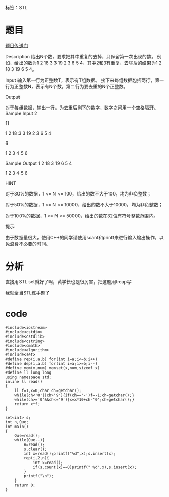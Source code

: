 ﻿---
tags: 
 - STL
grammar_cjkRuby: true
catalog: true
layout:  post
header-img: "img/header/P20.jpg"
preview-img: "/img/preview/P40.jpg"
---
标签：STL

# 题目

[题目传送门](http://www.lydsy.com/JudgeOnline/problem.php?id=2761)

Description
给出N个数，要求把其中重复的去掉，只保留第一次出现的数。
例如，给出的数为1 2 18 3 3 19 2 3 6 5 4，其中2和3有重复，去除后的结果为1 2 18 3 19 6 5 4。
 
Input
输入第一行为正整数T，表示有T组数据。
接下来每组数据包括两行，第一行为正整数N，表示有N个数。第二行为要去重的N个正整数。
 
Output
 
对于每组数据，输出一行，为去重后剩下的数字，数字之间用一个空格隔开。
Sample Input
2

11

1 2 18 3 3 19 2 3 6 5 4

6

1 2 3 4 5 6

Sample Output
1 2 18 3 19 6 5 4

1 2 3 4 5 6

HINT

对于30%的数据，1 <= N <= 100，给出的数不大于100，均为非负整数；

对于50%的数据，1 <= N <= 10000，给出的数不大于10000，均为非负整数；

对于100%的数据，1 <= N <= 50000，给出的数在32位有符号整数范围内。

提示:

由于数据量很大，使用C++的同学请使用scanf和printf来进行输入输出操作，以免浪费不必要的时间。

# 分析

直接用STL set就好了啊，黄学长也是很厉害，把这题用treap写

我就全当STL练手题了

# code

```
#include<iostream>
#include<cstdio>
#include<cstdlib>
#include<cstring>
#include<cmath>
#include<algorithm>
#include<set>
#define rep(i,a,b) for(int i=a;i<=b;i++)
#define dep(i,a,b) for(int i=a;i>=b;i--)
#define mem(x,num) memset(x,num,sizeof x)
#define ll long long
using namespace std;
inline ll read()
{
	ll f=1,x=0;char ch=getchar();
	while(ch<'0'||ch>'9'){if(ch=='-')f=-1;ch=getchar();}
	while(ch>='0'&&ch<='9'){x=x*10+ch-'0';ch=getchar();}
	return x*f;
}

set<int> s;
int n,Que;
int main()
{
	Que=read();
	while(Que--){
		n=read();
		s.clear();
		int x=read();printf("%d",x);s.insert(x); 
		rep(i,2,n){
			int x=read();
			if(s.count(x)==0)printf(" %d",x),s.insert(x);
		}
		printf("\n"); 
	}
	return 0;
}
```